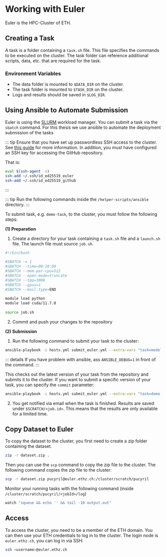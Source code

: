 # Working with Euler

Euler is the HPC-Cluster of ETH.

## Creating a Task

A task is a folder containing a `task.sh` file. This file specifies the commands to be executed on the cluster. The task
folder can reference additional scripts, data, etc. that are required for the task.

### Environment Variables

- The data folder is mounted to `$DATA_DIR` on the cluster.
- The task folder is mounted to `$TASK_DIR` on the cluster.
- Logs and results should be saved in `$LOG_DIR`.

## Using Ansible to Automate Submission

Euler is using the [SLURM](https://slurm.schedmd.com/documentation.html) workload manager. You can submit a task via
the `sbatch` command. For this thesis we use ansible to automate the deployment submission of the tasks

::: tip
Ensure that you have set up passwordless SSH access to the cluster.
See [this guide](https://scicomp.ethz.ch/wiki/Accessing_the_clusters) for more information. In addition, you must have
configured an SSH key for accessing the GitHub repository.

That is:

```bash
eval $(ssh-agent -s)
ssh-add ~/.ssh/id_ed25519_euler
ssh-add ~/.ssh/id_ed25519_github
```

:::

::: tip
Run the following commands inside the `/helper-scripts/ansible` directory.
:::

To submit task, e.g. `demo-task`, to the cluster, you must follow the following steps:

**(1) Preparation**

1) Create a directory for your task containing a `task.sh` file and a `launch.sh` file.
   The launch file must source `job.sh`.

```bash
#!/bin/bash

#SBATCH -n 1
#SBATCH --time=00:10:00
#SBATCH --mem-per-cpu=512
#SBATCH --open-mode=truncate
#SBATCH --tmp=3000
#SBATCH --gpus=1
#SBATCH --mail-type=END
  
module load python
module load cuda/11.7.0
 
source job.sh
``` 

2) Commit and push your changes to the repository

**(2) Submission**

1) Run the following command to submit your task to the cluster:

```bash
ansible-playbook -i hosts.yml submit_euler.yml --extra-vars "task=models/demo-task"
```

::: details
If you have problem with ansible, ass `ANSIBLE_DEBUG=1` in front of the command.
:::

This checks out the latest version of your task from the repository and submits it to the cluster.
If you want to submit a specific version of your task, you can specify the `commit` parameter:

```bash
ansible-playbook -i hosts.yml submit_euler.yml --extra-vars "task=demo-task commit=1234567890"
```

2) You get notified via email when the task is finished. Results are saved under `$SCRATCH/<job.id>`. This means
   that the results are only available for a limited time.

## Copy Dataset to Euler

To copy the dataset to the cluster, you first need to create a zip folder containing the dataset.

```bash
zip -r dataset.zip .
```

Then you can use the `scp` command to copy the zip file to the cluster. The following command copies the zip file to the
cluster:

```bash
scp -r dataset.zip pucyril@euler.ethz.ch:/cluster/scratch/pucyril
```

Monitor your running tasks with the following command (inside `/cluster/scratch/pucyril/<jobId>/log`)

```bash
watch "squeue && echo '' && tail -10 output.out"
```

## Access

To access the cluster, you need to be a member of the ETH domain. You can then use your ETH credentials to log in to the
cluster. The login node is `euler.ethz.ch`, you can log in via SSH:

```bash
ssh <username>@euler.ethz.ch
```